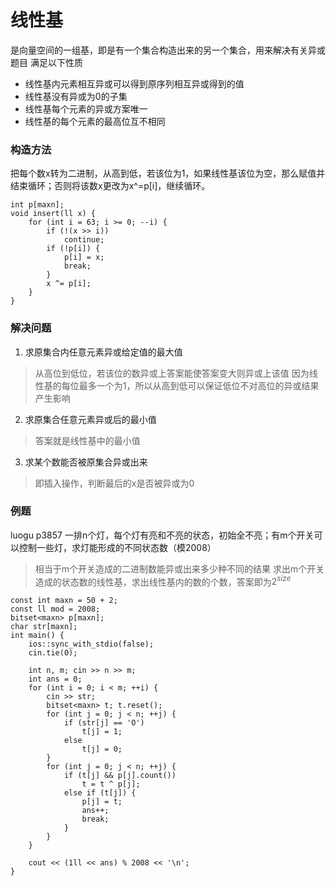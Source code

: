 # 线性基
是向量空间的一组基，即是有一个集合构造出来的另一个集合，用来解决有关异或题目
满足以下性质
 - 线性基内元素相互异或可以得到原序列相互异或得到的值
 - 线性基没有异或为0的子集
 - 线性基每个元素的异或方案唯一
 - 线性基的每个元素的最高位互不相同

### 构造方法
把每个数x转为二进制，从高到低，若该位为1，如果线性基该位为空，那么赋值并结束循环；否则将该数x更改为x^=p[i]，继续循环。

```
int p[maxn];
void insert(ll x) {
	for (int i = 63; i >= 0; --i) {
		if (!(x >> i))
			continue;
		if (!p[i]) {
			p[i] = x;
			break;
		}
		x ^= p[i];
	}
}
```
### 解决问题

 1. 求原集合内任意元素异或给定值的最大值

> 从高位到低位，若该位的数异或上答案能使答案变大则异或上该值
> 因为线性基的每位最多一个为1，所以从高到低可以保证低位不对高位的异或结果产生影响

2. 求原集合任意元素异或后的最小值

> 答案就是线性基中的最小值

3. 求某个数能否被原集合异或出来
> 即插入操作，判断最后的x是否被异或为0

### 例题
luogu p3857
一排n个灯，每个灯有亮和不亮的状态，初始全不亮；有m个开关可以控制一些灯，求灯能形成的不同状态数（模2008）

> 相当于m个开关造成的二进制数能异或出来多少种不同的结果
> 求出m个开关造成的状态数的线性基，求出线性基内的数的个数，答案即为$2^{size}$

```
const int maxn = 50 + 2;
const ll mod = 2008;
bitset<maxn> p[maxn];
char str[maxn];
int main() {
	ios::sync_with_stdio(false);
	cin.tie(0);

	int n, m; cin >> n >> m;
	int ans = 0;
	for (int i = 0; i < m; ++i) {
		cin >> str;
		bitset<maxn> t; t.reset();
		for (int j = 0; j < n; ++j) {
			if (str[j] == 'O')
				t[j] = 1;
			else
				t[j] = 0;
		}
		for (int j = 0; j < n; ++j) {
			if (t[j] && p[j].count())
				t = t ^ p[j];
			else if (t[j]) {
				p[j] = t;
				ans++;
				break;
			}
		}
	}
	
	cout << (1ll << ans) % 2008 << '\n';
}
```

